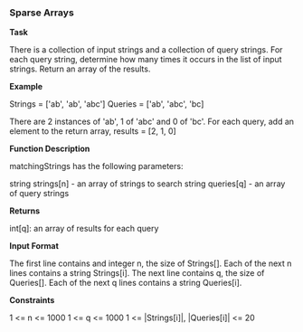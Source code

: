 ### Sparse Arrays

**Task**

There is a collection of input strings and a collection of query strings. For each query string, determine how many times it occurs in the list of input strings. Return an array of the results.

**Example**

Strings = ['ab', 'ab', 'abc']
Queries = ['ab', 'abc', 'bc]

There are 2 instances of 'ab', 1 of 'abc' and 0 of 'bc'. For each query, add an element to the return array, results = [2, 1, 0]

**Function Description**

matchingStrings has the following parameters:

string strings[n] - an array of strings to search
string queries[q] - an array of query strings

**Returns**

int[q]: an array of results for each query

**Input Format**

The first line contains and integer n, the size of Strings[].
Each of the next n lines contains a string Strings[i].
The next line contains q, the size of Queries[].
Each of the next q lines contains a string Queries[i].

**Constraints**

1 <= n <= 1000
1 <= q <= 1000
1 <= |Strings[i]|, |Queries[i]| <= 20